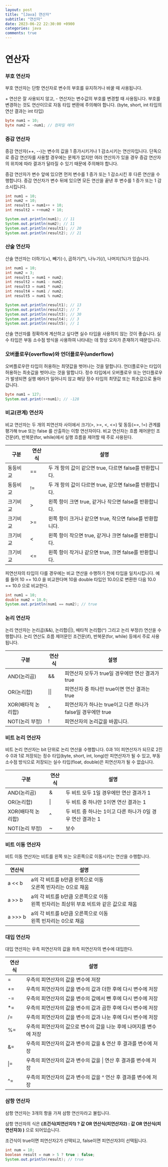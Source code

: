 ```yaml
---
layout: post
title: "[Java] 연산자"
subtitle: "연산자"
date: 2023-06-22 22:30:00 +0900
categories: java
comments: true
---
```


# 연산자

### 부호 연산자

부호 연산자는 단항 연산자로 변수의 부호를 유지하거나 바꿀 때 사용됩니다.

\+ 연산은 잘 사용되지 않고, - 연산자는 변수값의 부호를 변경할 때 사용됩니다. 부호를 변경하는 것도 연산이므로 자동 타입 변환에 주의해야 합니다. (byte, short, int 타입의 연산 결과는 int 타입)

```java
byte num1 = 10;
byte num2 = -num1; // 컴파일 에러
```

### 증감 연산자

증감 연산자(++, --)는 변수의 값을 1 증가시키거나 1 감소시키는 연산자입니다. 단독으로 증감 연산자를 사용할 경우에는 문제가 없지만 여러 연산자가 있을 경우 증감 연산자의 위치에 따라 결과가 달라질 수 있기 때문에 주의해야 합니다.

증감 연산자가 변수 앞에 있으면 먼저 변수를 1 증가 또는 1 감소시킨 후 다른 연산을 수행합니다. 증감 연산자가 변수 뒤에 있으면 모든 연산을 끝낸 후 변수를 1 증가 또는 1 감소시킵니다.

```java
int num1 = 10;
int num2 = 10;
int result1 = num1++ + 10;
int result2 = ++num2 + 10;

System.out.println(num1); // 11
System.out.println(num2); // 11
System.out.println(result1); // 20
System.out.println(result2); // 21
```

### 산술 연산자

산술 연산자는 더하기(+), 빼기(-), 곱하기(\*), 나누기(/), 나머지(%)가 있습니다.

```java
int num1 = 10;
int num2 = 3;
int result1 = num1 + num2;
int result2 = num1 - num2;
int result3 = num1 * num2;
int result4 = num1 / num2;
int result5 = num1 % num2;

System.out.println(result1); // 13
System.out.println(result2); // 7
System.out.println(result3); // 30
System.out.println(result4); // 3
System.out.println(result5); // 1
```

산술 연산자를 정확하게 계산하고 싶다면 실수 타입을 사용하지 않는 것이 좋습니다. 실수 타입은 부동 소수점 방식을 사용하여 나타내는 데 항상 오차가 존재하기 때문입니다.

### 오버플로우(overflow)와 언더플로우(underflow)

오버플로우란 타입이 허용하는 최댓값을 벗어나는 것을 말합니다. 언더플로우는 타입이 허용하는 최솟값을 벗어나는 것을 말합니다. 정수 타입에서 오버플로우 또는 언더플로우가 발생되면 실행 에러가 일어나지 않고 해당 정수 타입의 최댓값 또는 최솟값으로 돌아갑니다.

```java
byte num1 = 127;
System.out.print(++num1); // -128
```

### 비교(관계) 연산자

비교 연산자는 두 개의 피연산자 사이에서 크기(>, >=, <, <=) 및 동등(==, !=) 관계를 평가해 true 또는 false 를 산출하는 이항 연산자이다. 비교 연산자는 흐름 제어문인 조건문(if), 반복문(for, while)에서 실행 흐름을 제어할 때 주로 사용된다.

| 구분     | 연산식 | 설명                                                     |
| -------- | ------ | -------------------------------------------------------- |
| 동등비교 | ==     | 두 개 항의 값이 같으면 true, 다르면 false를 반환합니다.  |
| 동등비교 | !=     | 두 개 항의 값이 다르면 true, 같으면 false를 반환합니다.  |
| 크기비교 | >      | 왼쪽 항이 크면 true, 같거나 작으면 false를 반환합니다.   |
| 크기비교 | >=     | 왼쪽 항이 크거나 같으면 true, 작으면 false를 반환합니다. |
| 크기비교 | <      | 왼쪽 항이 작으면 true, 같거나 크면 false를 반환합니다.   |
| 크기비교 | <=     | 왼쪽 항이 작거나 같으면 true, 크면 false를 반환합니다.   |

피연산자의 타입이 다를 경우에는 비교 연산을 수행하기 전에 타입을 일치시킵니다. 예를 들어 10 == 10.0 을 비교한다며 10을 double 타입인 10.0으로 변환한 다음 10.0 == 10.0 으로 비교한다.

```java
int num1 = 10;
double num2 = 10.0;
System.out.println(num1 == num2); // true
```

### 논리 연산자

논리 연산자는 논리곱(&&), 논리합(\|\|), 배타적 논리합(^) 그리고 논리 부정(!) 연산을 수행합니다. 논리 연산도 흐름 제어문인 조건문(if), 반복문(for, while) 등에서 주로 사용됩니다.

| 구분               | 연산식 | 설명                                                         |
| ------------------ | ------ | ------------------------------------------------------------ |
| AND(논리곱)        | &&     | 피연산자 모두가 true일 경우에만 연산 결과가 true             |
| OR(논리합)         | \|\|   | 피연산자 중 하나만 true이면 연산 결과는 true                 |
| XOR(배타적 논리합) | ^      | 피연산자가 하나는 true이고 다른 하나가 false일 경우에만 true |
| NOT(논리 부정)     | !      | 피연산자의 논리값을 바꿉니다.                                |

### 비트 논리 연산자

비트 논리 연산자는 bit 단위로 논리 연산을 수행합니다. 0과 1이 피연산자가 되므로 2진수 0과 1로 저장되는 정수 타입(byte, short, int, long)만 피연산자가 될 수 있고, 부동 소수점 방식으로 저장되는 실수 타입(float, double)은 피연산자가 될 수 없습니다.

| 구분               | 연산식 | 설명                                                       |
| ------------------ | ------ | ---------------------------------------------------------- |
| AND(논리곱)        | &      | 두 비트 모두 1일 경우에만 연산 결과가 1                    |
| OR(논리합)         | \|     | 두 비트 중 하나만 1이면 연산 결과는 1                      |
| XOR(배타적 논리합) | ^      | 두 비트 중 하나는 1이고 다른 하나가 0일 경우 연산 결과는 1 |
| NOT(논리 부정)     | ~      | 보수                                                       |

### 비트 이동 연산자

비트 이동 연산자는 비트를 왼쪽 또는 오른쪽으로 이동시키는 연산을 수행합니다.

| 연산식     | 설명                                                                                     |
| ---------- | ---------------------------------------------------------------------------------------- |
| a \<\< b   | a의 각 비트를 b만큼 왼쪽으로 이동<br>오른쪽 빈자리는 0으로 채움                          |
| a \>\> b   | a의 각 비트를 b만큼 오른쪽으로 이동<br>왼쪽 빈자리는 최상위 부호 비트와 같은 값으로 채움 |
| a \>\>\> b | a의 각 비트를 b만큼 오른쪽으로 이동<br>왼쪽 빈자리는 0으로 채움                          |

### 대입 연산자

대입 연산자는 우측 피연산자의 값을 좌측 피연산자의 변수에 대입한다.

| 연산식 | 설명                                                                |
| ------ | ------------------------------------------------------------------- |
| =      | 우측의 피연산자의 값을 변수에 저장                                  |
| +=     | 우측의 피연산자의 값을 변수의 값과 더한 후에 다시 변수에 저장       |
| -=     | 우측의 피연산자의 값을 변수의 값에서 뺀 후에 다시 변수에 저장       |
| \*=    | 우측의 피연산자의 값을 변수의 값과 곱한 후에 다시 변수에 저장       |
| /=     | 우측의 피연산자의 값을 변수의 값과 나눈 후에 다시 변수에 저장       |
| %=     | 우측의 피연산자의 값으로 변수의 값을 나눈 후에 나머지를 변수에 저장 |
| &=     | 우측의 피연산자의 값과 변수의 값을 & 연산 후 결과를 변수에 저장     |
| \|=    | 우측의 피연산자의 값과 변수의 값을 \| 연산 후 결과를 변수에 저장    |
| ^=     | 우측의 피연산자의 값과 변수의 값을 ^ 연산 후 결과를 변수에 저장     |

### 삼항 연산자

삼항 연산자는 3개의 항을 가져 삼항 연산자라고 불립니다.

삼항 연산자의 식은 **(조건식(피연산자1) ? 값 OR 연산식(피연산자2) : 값 OR 연산식(피연산자3) )** 으로 되어있습니다.

조건식이 true이면 피연산자2가 선택되고, false이면 피연산자3이 선택됩니다.

```java
int num = 10;
boolean result = num > 5 ? true : false;
System.out.println(result); // true
```
